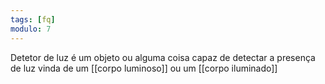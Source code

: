 ```yaml
---
tags: [fq]
modulo: 7
---
```


Detetor de luz é um objeto ou alguma coisa capaz de detectar a presença de luz vinda de um [[corpo luminoso]] ou um [[corpo iluminado]]